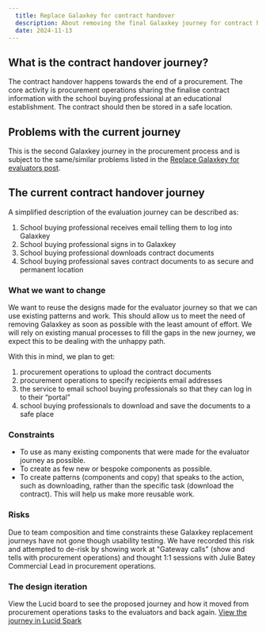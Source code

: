```yaml
---
  title: Replace Galaxkey for contract handover
  description: About removing the final Galaxkey journey for contract handovers
  date: 2024-11-13
---
```


## What is the contract handover journey?
The contract handover happens towards the end of a procurement. The core activity is procurement operations sharing the finalise contract information with the school buying professional at an educational establishment. The contract should then be stored in a safe location.

## Problems with the current journey
This is the second Galaxkey journey in the procurement process and is subject to the same/similar problems listed in the [Replace Galaxkey for evaluators post](2024-11-05-Replace-Galaxkey-for-evaluators).

## The current contract handover journey
A simplified description of the evaluation journey can be described as:
1. School buying professional receives email telling them to log into Galaxkey
2. School buying professional signs in to Galaxkey
3. School buying professional downloads contract documents
4. School buying professional saves contract documents to as secure and permanent location

### What we want to change
We want to reuse the designs made for the evaluator journey so that we can use existing patterns and work. This should allow us to meet the need of removing Galaxkey as soon as possible with the least amount of effort. We will rely on existing manual processes to fill the gaps in the new journey, we expect this to be dealing with the unhappy path.

With this in mind, we plan to get:
1. procurement operations to upload the contract documents
2. procurement operations to specify recipients email addresses
3. the service to email school buying professionals so that they can log in to their “portal”
4. school buying professionals to download and save the documents to a safe place

### Constraints
- To use as many existing components that were made for the evaluator journey as possible.
- To create as few new or bespoke components as possible.
- To create patterns (components and copy) that speaks to the action, such as downloading, rather than the specific task (download the contract). This will help us make more reusable work.

### Risks
Due to team composition and time constraints these Galaxkey replacement journeys have not gone though usability testing. We have recorded this risk and attempted to de-risk by showing work at "Gateway calls" (show and tells with procurement operations) and thought 1:1 sessions with Julie Batey Commercial Lead in procurement operations.

### The design iteration
View the Lucid board to see the proposed journey and how it moved from procurement operations tasks to the evaluators and back again.
[View the journey in Lucid Spark](https://lucid.app/lucidspark/6b0fc21f-739b-4580-9805-6708798fb6f2/edit?view_items=CDbrOuhFTZJE&invitationId=inv_0c2e8c1a-d1bf-4940-8686-401fab9f47b4)


